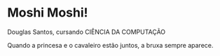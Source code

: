 # Moshi Moshi!

Douglas Santos, cursando CIÊNCIA DA COMPUTAÇÃO

Quando a princesa e o cavaleiro estão juntos, a bruxa sempre aparece.


